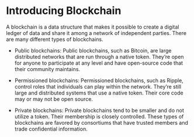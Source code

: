 # Introducing Blockchain

A blockchain is a data structure that makes it possible to create a digital ledger of data and share it among a network of independent parties. There are many different types of blockchains.

- Public blockchains: Public blockchains, such as Bitcoin, are large distributed networks that are run through a native token. They’re open for anyone to participate at any level and have open-source code that their community maintains.


- Permissioned blockchains: Permissioned blockchains, such as Ripple, control roles that individuals can play within the network. They’re still large and distributed systems that use a native token. Their core code may or may not be open source.

- Private blockchains: Private blockchains tend to be smaller and do not utilize a token. Their membership is closely controlled. These types of blockchains are favored by consortiums that have trusted members and trade confidential information.